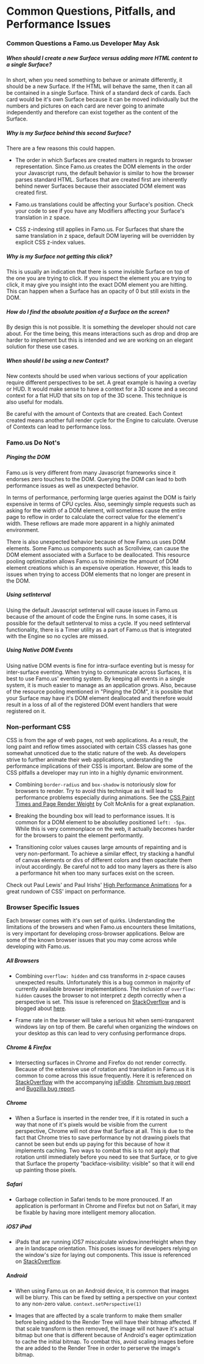 Common Questions, Pitfalls, and Performance Issues
==================================================


### Common Questions a Famo.us Developer May Ask

##### When should I create a new Surface versus adding more HTML content to a single Surface?

In short, when you need something to behave or animate differently, it should be a new Surface.  If the HTML will behave the same, then it can all be contained in a single Surface.  Think of a standard deck of cards.  Each card would be it's own Surface because it can be moved individually but the numbers and pictures on each card are never going to animate independently and therefore can exist together as the content of the Surface.

##### Why is my Surface behind this second Surface?

There are a few reasons this could happen.

- The order in which Surfaces are created matters in regards to browser representation.  Since Famo.us creates the DOM elements in the order your Javascript runs, the default behavior is similar to how the browser parses standard HTML.  Surfaces that are created first are inherently behind newer Surfaces because their associated DOM element was created first.

- Famo.us translations could be affecting your Surface's position.  Check your code to see if you have any Modifiers affecting your Surface's translation in z space.

- CSS z-indexing still applies in Famo.us.  For Surfaces that share the same translation in z space, default DOM layering will be overridden by explicit CSS z-index values.

##### Why is my Surface not getting this click?

This is usually an indication that there is some invisible Surface on top of the one you are trying to click.  If you inspect the element you are trying to click, it may give you insight into the exact DOM element you are hitting.  This can happen when a Surface has an opacity of 0 but still exists in the DOM.

##### How do I find the absolute position of a Surface on the screen?

By design this is not possible.  It is something the developer should not care about.  For the time being, this means interactions such as drop and drop are harder to implement but this is intended and we are working on an elegant solution for these use cases.

##### When should I be using a new Context?

New contexts should be used when various sections of your application require different perspectives to be set.  A great example is having a overlay or HUD.  It would make sense to have a context for a 3D scene and a second context for a flat HUD that sits on top of the 3D scene.  This technique is also useful for modals.

Be careful with the amount of Contexts that are created.  Each Context created means another full render cycle for the Engine to calculate.  Overuse of Contexts can lead to performance loss.

### Famo.us Do Not's

##### Pinging the DOM

Famo.us is very different from many Javascript frameworks since it endorses zero touches to the DOM.  Querying the DOM can lead to both performance issues as well as unexpected behavior.

In terms of performance, performing large queries against the DOM is fairly expensive in terms of CPU cycles.  Also, seemingly simple requests such as asking for the width of a DOM element, will sometimes cause the entire page to reflow in order to calculate the correct value for the element's width.  These reflows are made more apparent in a highly animated environment.

There is also unexpected behavior because of how Famo.us uses DOM elements.  Some Famo.us components such as Scrollview, can cause the DOM element associated with a Surface to be deallocated.  This resource pooling optimization allows Famo.us to minimize the amount of DOM element creations which is an expensive operation.  However, this leads to issues when trying to access DOM elements that no longer are present in the DOM.

##### Using setInterval

Using the default Javascript setInterval will cause issues in Famo.us because of the amount of code the Engine runs.  In some cases, it is possible for the default setInterval to miss a cycle.  If you need setInterval functionality, there is a Timer utility as a part of Famo.us that is integrated with the Engine so no cycles are missed.

##### Using Native DOM Events

Using native DOM events is fine for intra-surface eventing but is messy for inter-surface eventing.  When trying to communicate across Surfaces, it is best to use Famo.us' eventing system.  By keeping all events in a single system, it is much easier to manage as an application grows.  Also, because of the resource pooling mentioned in "Pinging the DOM", it is possible that your Surface may have it's DOM element deallocated and therefore would result in a loss of all of the registered DOM event handlers that were registered on it.

### Non-performant CSS

CSS is from the age of web pages, not web applications.  As a result, the long paint and reflow times associated with certain CSS classes has gone somewhat unnoticed due to the static nature of the web.  As developers strive to further animate their web applications, understanding the performance implications of their CSS is important.  Below are some of the CSS pitfalls a developer may run into in a highly dynamic environment.

- Combining `border-radius` and `box-shadow` is notoriously slow for browsers to render.  Try to avoid this technique as it will lead to performance problems especially during animations.  See the [CSS Paint Times and Page Render Weight](http://www.html5rocks.com/en/tutorials/speed/css-paint-times/) by Colt McAnlis for a great explanation.

- Breaking the bounding box will lead to performance issues.  It is common for a DOM element to be absolutley positioned `left: -5px`.  While this is very commonplace on the web, it actually becomes harder for the browsers to paint the element performantly.

- Transitioning color values causes large amounts of repainting and is very non-performant.  To achieve a similar effect, try stacking a handful of canvas elements or divs of different colors and then opacitate them in/out accordingly.  Be careful not to add too many layers as there is also a performance hit when too many surfaces exist on the screen.

Check out Paul Lewis' and Paul Irishs' [High Performance Animations](http://www.html5rocks.com/en/tutorials/speed/high-performance-animations/) for a great rundown of CSS' impact on performance.

### Browser Specific Issues

Each browser comes with it's own set of quirks.  Understanding the limitations of the browsers and when Famo.us encounters these limitations, is very important for developing cross-browser applications.  Below are some of the known browser issues that you may come across while developing with Famo.us.

##### All Browsers

- Combining `overflow: hidden` and css transforms in z-space causes unexpected results.  Unfortunately this is a bug common in majority of currently available browser implementations.  The inclusion of `overflow: hidden` causes the browser to not interpret z depth correctly when a perspective is set.  This issue is referenced on [StackOverflow](http://stackoverflow.com/questions/14899911/overflow-hidden-breaking-translatez) and is blogged about [here](http://jbkflex.wordpress.com/2013/04/04/css3-transformations-showing-content-outside-overflowhidden-region-in-firefoxandroid/).

- Frame rate in the browser will take a serious hit when semi-transparent windows lay on top of them.  Be careful when organizing the windows on your desktop as this can lead to very confusing performance drops.

##### Chrome & Firefox

- Intersecting surfaces in Chrome and Firefox do not render correctly.  Because of the extensive use of rotation and translation in Famo.us it is common to come across this issue frequently.  Here it is referenced on [StackOverflow](http://stackoverflow.com/questions/16968440/chrome-3d-css-transform-intersections-not-rendering-properly) with the accompanying [jsFiddle](http://jsfiddle.net/uNafs/). [Chromium bug report](https://code.google.com/p/chromium/issues/detail?id=116710) and [Bugzilla bug report](https://bugzilla.mozilla.org/show_bug.cgi?id=689498).

##### Chrome

- When a Surface is inserted in the render tree, if it is rotated in such a way that none of it's pixels would be visible from the current perspective, Chrome will not draw that Surface at all.  This is due to the fact that Chrome tries to save performance by not drawing pixels that cannot be seen but ends up paying for this because of how it implements caching.  Two ways to combat this is to not apply that rotation until immediately before you need to see that Surface, or to give that Surface the property "backface-visibility: visible" so that it will end up painting those pixels.

##### Safari

- Garbage collection in Safari tends to be more pronouced.  If an application is performant in Chrome and Firefox but not on Safari, it may be fixable by having more intelligent memory allocation.

##### iOS7 iPad

- iPads that are running iOS7 miscalculate window.innerHeight when they are in landscape orientation.  This poses issues for developers relying on the window's size for laying out components.  This issue is referenced on [StackOverflow](http://stackoverflow.com/questions/19012135/ios-7-ipad-safari-landscape-innerheight-outerheight-layout-issue).


##### Android

- When using Famo.us on an Android device, it is common that images will be blurry.  This can be fixed by setting a perspective on your context to any non-zero value. `context.setPerspective(1)`

- Images that are affected by a scale tranform to make them smaller before being added to the Render Tree will have their bitmap affected.  If that scale transform is then removed, the image will not have it's actual bitmap but one that is different because of Android's eager optimization to cache the initial bitmap.  To combat this, avoid scaling images before the are added to the Render Tree in order to perserve the image's bitmap.
